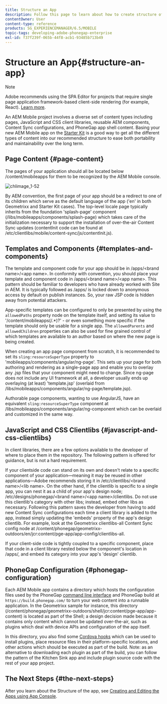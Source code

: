 ```yaml
---
title: Structure an App
description: Follow this page to learn about how to create structure of an app. This page describes how to structure templates and components along with information on JavaScript and CSS Clientlibs.
contentOwner: User
content-type: reference
products: SG_EXPERIENCEMANAGER/6.5/MOBILE
topic-tags: developing-adobe-phonegap-enterprise
exl-id: f37f239f-065b-44f8-acb1-93485b713b49
---
```

# Structure an App{#structure-an-app}

>[!NOTE]
>
>Adobe recommends using the SPA Editor for projects that require single page application framework-based client-side rendering (for example, React). [Learn more](/help/sites-developing/spa-overview.md).

An AEM Mobile project involves a diverse set of content types including pages, JavaScript and CSS client libraries, reusable AEM components, Content Sync configurations, and PhoneGap app shell content. Basing your new AEM Mobile app on the [Starter Kit](https://github.com/Adobe-Marketing-Cloud-Apps/aem-phonegap-starter-kit) is a good way to get all the different types of content into our recommended structure to ease both portability and maintainability over the long term.

## Page Content {#page-content}

The pages of your application should all be located below /content/mobileapps for them to be recognized by the AEM Mobile console.

![chlimage_1-52](assets/chlimage_1-52.png)

By AEM convention, the first page of your app should be a redirect to one of its children which serve as the default language of the app ('en' in both Geometrixx and Starter Kit cases). The top-level locale page typically inherits from the foundation 'splash-page' component (/libs/mobileapps/components/splash-page) which takes care of the initialization necessary to support the installation of over-the-air Content Sync updates (contentInit code can be found at /etc/clientlibs/mobile/content-sync/js/contentInit.js).

## Templates and Components {#templates-and-components}

The template and component code for your app should be in /apps/&lt;brand name&gt;/&lt;app name&gt;. In conformity with convention, you should place your template and component code in /apps/&lt;brand name&gt;/&lt;app name&gt;. This pattern should be familiar to developers who have already worked with Site in AEM. It is typically followed as /apps/ is locked down to anonymous access by default on publish instances. So, your raw JSP code is hidden away from potential attackers.

App-specific templates can be configured to only be presented by using the `allowedPaths` property node on the template itself, and setting its value to '/content/mobileapps(/.&ast;)?' - or even something more specific if the template should only be usable for a single app. The `allowedParents` and `allowedChildren` properties can also be used for fine grained control of which templates are available to an author based on where the new page is being created.

When creating an app page component from scratch, it is recommended to set its `sling:resourceSuperType` property to 'mobileapps/components/angular/ng-page'. This sets up your page for both authoring and rendering as a single-page app and enable you to overlay any .jsp files that your component might need to change. Since ng-page does not include any UI framework at all, a developer usually ends up overlaying (at least) 'template.jsp' (overlaid from /libs/mobileapps/components/angular/ng-page/template.jsp).

Authorable page components, wanting to use AngularJS, have an equivalent `sling:resourceSuperType` component at /libs/mobileapps/components/angular/ng-component which can be overlaid and customized in the same way.

## JavaScript and CSS Clientlibs {#javascript-and-css-clientlibs}

In client libraries, there are a few options available to the developer of where to place them in the repository. The following pattern is offered for guidance, but is not a hard requirement.

If your clientside code can stand on its own and doesn't relate to a specific component of your application&mdash;meaning it may be reused in other applications&mdash;Adobe recommends storing it in /etc/clientlibs/&lt;brand name&gt;/&lt;lib name&gt;. On the other hand, if the clientlib is specific to a single app, you can nest it as a child of your app's design node; /etc/designs/phonegap/&lt;brand name&gt;/&lt;app name&gt;/clientlibs. Do not use this clientlib's category with other libs; instead, embed other libs as necessary. Following this pattern saves the developer from having to add new Content Sync configurations each time a client library is added to the app, instead simply updating the 'embeds' property of the app's design clientlib. For example, look at the Geometrixx clientlibs-all Content Sync config node at /content/phonegap/geometrixx-outdoors/en/jcr:content/pge-app/app-config/clientlibs-all.

If your client-side code is tightly coupled to a specific component, place that code in a client library nested below the component's location in /apps/, and embed its category into your app's 'design' clientlib.

## PhoneGap Configuration {#phonegap-configuration}

Each AEM Mobile app contains a directory which hosts the configuration files used by the PhoneGap [command line interface](https://github.com/phonegap/phonegap-cli) and PhoneGap build at `https://build.phonegap.com/` to turn your web content into a runnable application. In the Geometrixx sample for instance, this directory (/content/phonegap/geometrixx-outdoors/shell/jcr:content/pge-app/app-content) is located as part of the Shell; a design decision made because it contains only content which cannot be updated over-the-air, such as plugins which deal with device APIs and configuration of the app itself.

In this directory, you also find some [Cordova hooks](https://cordova.apache.org/docs/en/dev/guide/appdev/hooks/index.html#Hooks%20Guide) which can be used to install plugins, place resource files in their platform-specific locations, and other actions which should be executed as part of the build. Note: as an alternative to downloading each plugin as part of the build, you can follow the pattern of the Kitchen Sink app and include plugin source code<!-- THIS URL IS 404 (https://github.com/blefebvre/aem-phonegap-kitchen-sink/tree/master/content/src/main/content/jcr_root/content/phonegap/kitchen-sink/shell/_jcr_content/pge-app/app-content/phonegap/plugins) --> with the rest of your app project.

## The Next Steps {#the-next-steps}

After you learn about the Structure of the app, see [Creating and Editing the Apps using App Console](/help/mobile/phonegap-apps-console.md).
